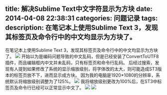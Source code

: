 title: 解决Sublime Text中文字符显示为方块
date: 2014-04-08 22:38:31
categories: 问题记录
tags:
description: 在笔记本上使用Sublime Text 3，发现其标签页及命令行中的中文均显示为方块了。
---
在笔记本上使用Sublime Text 3，发现其标签页及命令行中的中文均显示为方块了。
![](http://smvirus.com/img/blog/solove-chinese-characters-display-as-squares-in-sublime-text/squares.jpg)
开始以为是编码问题导致的中文乱码，但是已经安装了ConvertToUTF8插件，而且编辑框内中文并未乱码，只有标签页和命令行乱码。
后经过搜索，发现有人提到如果修改了系统的显示缩放级别，将字体改的太大，则可能造成ST3版本的标签页放不下，进而显示成方块。
因为我的电脑是1920*1080的分辨率，系统默认将缩放级别调整为了125%。
![](http://smvirus.com/img/blog/solove-chinese-characters-display-as-squares-in-sublime-text/125%25.jpg)
我将缩放级别更改为100%后，在ST3中标签页及命令行已经可以正常显示中文了。
![](http://smvirus.com/img/blog/solove-chinese-characters-display-as-squares-in-sublime-text/100%25.jpg)
![](http://smvirus.com/img/blog/solove-chinese-characters-display-as-squares-in-sublime-text/normal.jpg)
